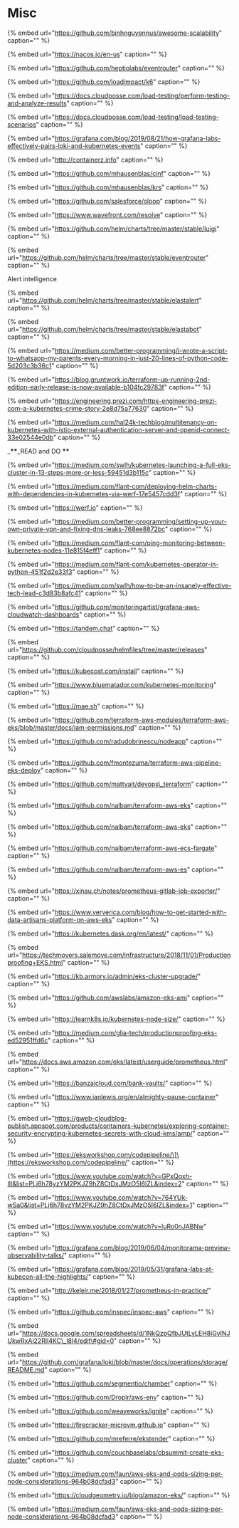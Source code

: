 # Misc

{% embed url="https://github.com/binhnguyennus/awesome-scalability" caption="" %}

{% embed url="https://nacos.io/en-us" caption="" %}

{% embed url="https://github.com/heptiolabs/eventrouter" caption="" %}

{% embed url="https://github.com/loadimpact/k6" caption="" %}

{% embed url="https://docs.cloudposse.com/load-testing/perform-testing-and-analyze-results" caption="" %}

{% embed url="https://docs.cloudposse.com/load-testing/load-testing-scenarios" caption="" %}

{% embed url="https://grafana.com/blog/2019/08/21/how-grafana-labs-effectively-pairs-loki-and-kubernetes-events" caption="" %}

{% embed url="http://containerz.info" caption="" %}

{% embed url="https://github.com/mhausenblas/cinf" caption="" %}

{% embed url="https://github.com/mhausenblas/krs" caption="" %}

{% embed url="https://github.com/salesforce/sloop" caption="" %}

{% embed url="https://www.wavefront.com/resolve" caption="" %}

{% embed url="https://github.com/helm/charts/tree/master/stable/luigi" caption="" %}

{% embed url="https://github.com/helm/charts/tree/master/stable/eventrouter" caption="" %}

Alert intelligence

{% embed url="https://github.com/helm/charts/tree/master/stable/elastalert" caption="" %}

{% embed url="https://github.com/helm/charts/tree/master/stable/elastabot" caption="" %}

{% embed url="https://medium.com/better-programming/i-wrote-a-script-to-whatsapp-my-parents-every-morning-in-just-20-lines-of-python-code-5d203c3b36c1" caption="" %}

{% embed url="https://blog.gruntwork.io/terraform-up-running-2nd-edition-early-release-is-now-available-b104fc29783f" caption="" %}

{% embed url="https://engineering.prezi.com/https-engineering-prezi-com-a-kubernetes-crime-story-2e8d75a77630" caption="" %}

{% embed url="https://medium.com/hal24k-techblog/multitenancy-on-kubernetes-with-istio-external-authentication-server-and-openid-connect-33e02544e0db" caption="" %}

\_**\*\***\_READ and DO **\*\***

{% embed url="https://medium.com/swlh/kubernetes-launching-a-full-eks-cluster-in-13-steps-more-or-less-59451d3b115c" caption="" %}

{% embed url="https://medium.com/flant-com/deploying-helm-charts-with-dependencies-in-kubernetes-via-werf-17e5457cdd3f" caption="" %}

{% embed url="https://werf.io" caption="" %}

{% embed url="https://medium.com/better-programming/setting-up-your-own-private-vpn-and-fixing-dns-leaks-768ee8872bc" caption="" %}

{% embed url="https://medium.com/flant-com/ping-monitoring-between-kubernetes-nodes-11e815f4eff1" caption="" %}

{% embed url="https://medium.com/flant-com/kubernetes-operator-in-python-451f2d2e33f3" caption="" %}

{% embed url="https://medium.com/swlh/how-to-be-an-insanely-effective-tech-lead-c3d83b8afc41" caption="" %}

{% embed url="https://github.com/monitoringartist/grafana-aws-cloudwatch-dashboards" caption="" %}

{% embed url="https://tandem.chat" caption="" %}

{% embed url="https://github.com/cloudposse/helmfiles/tree/master/releases" caption="" %}

{% embed url="https://kubecost.com/install" caption="" %}

{% embed url="https://www.bluematador.com/kubernetes-monitoring" caption="" %}

{% embed url="https://mae.sh" caption="" %}

{% embed url="https://github.com/terraform-aws-modules/terraform-aws-eks/blob/master/docs/iam-permissions.md" caption="" %}

{% embed url="https://github.com/radudobrinescu/nodeapp" caption="" %}

{% embed url="https://github.com/fmontezuma/terraform-aws-pipeline-eks-deploy" caption="" %}

{% embed url="https://github.com/mattyait/devops\_terraform" caption="" %}

{% embed url="https://github.com/nalbam/terraform-aws-eks" caption="" %}

{% embed url="https://github.com/nalbam/terraform-aws-eks" caption="" %}

{% embed url="https://github.com/nalbam/terraform-aws-ecs-fargate" caption="" %}

{% embed url="https://github.com/nalbam/terraform-aws-es" caption="" %}

{% embed url="https://xinau.ch/notes/prometheus-gitlab-job-exporter/" caption="" %}

{% embed url="https://www.ververica.com/blog/how-to-get-started-with-data-artisans-platform-on-aws-eks" caption="" %}

{% embed url="https://kubernetes.dask.org/en/latest/" caption="" %}

{% embed url="https://techmovers.salemove.com/infrastructure/2018/11/01/Productionproofing+EKS.html" caption="" %}

{% embed url="https://kb.armory.io/admin/eks-cluster-upgrade/" caption="" %}

{% embed url="https://github.com/awslabs/amazon-eks-ami" caption="" %}

{% embed url="https://learnk8s.io/kubernetes-node-size/" caption="" %}

{% embed url="https://medium.com/glia-tech/productionproofing-eks-ed52951ffd6c" caption="" %}

{% embed url="https://docs.aws.amazon.com/eks/latest/userguide/prometheus.html" caption="" %}

{% embed url="https://banzaicloud.com/bank-vaults/" caption="" %}

{% embed url="https://www.ianlewis.org/en/almighty-pause-container" caption="" %}

{% embed url="https://gweb-cloudblog-publish.appspot.com/products/containers-kubernetes/exploring-container-security-encrypting-kubernetes-secrets-with-cloud-kms/amp/" caption="" %}

{% embed url="https://eksworkshop.com/codepipeline/\]\(https://eksworkshop.com/codepipeline/" caption="" %}

{% embed url="https://www.youtube.com/watch?v=GPxQqxh-lII&list=PLj6h78yzYM2PKJZ9hZ8CtDxJMzO5I6lZL&index=2" caption="" %}

{% embed url="https://www.youtube.com/watch?v=764YUk-wSa0&list=PLj6h78yzYM2PKJZ9hZ8CtDxJMzO5I6lZL&index=1" caption="" %}

{% embed url="https://www.youtube.com/watch?v=luRo0nJABNw" caption="" %}

{% embed url="https://grafana.com/blog/2019/06/04/monitorama-preview-observability-talks/" caption="" %}

{% embed url="https://grafana.com/blog/2019/05/31/grafana-labs-at-kubecon-all-the-highlights/" caption="" %}

{% embed url="http://keleir.me/2018/01/27/prometheus-in-practice/" caption="" %}

{% embed url="https://github.com/inspec/inspec-aws" caption="" %}

{% embed url="https://docs.google.com/spreadsheets/d/1NkQzpQfbJUtLyLEH8iGylNJUkwRxAi22RlI4KC\_l8l4/edit\#gid=0" caption="" %}

{% embed url="https://github.com/grafana/loki/blob/master/docs/operations/storage/README.md" caption="" %}

{% embed url="https://github.com/segmentio/chamber" caption="" %}

{% embed url="https://github.com/Droplr/aws-env" caption="" %}

{% embed url="https://github.com/weaveworks/ignite" caption="" %}

{% embed url="https://firecracker-microvm.github.io" caption="" %}

{% embed url="https://github.com/mreferre/ekstender" caption="" %}

{% embed url="https://github.com/couchbaselabs/cbsummit-create-eks-cluster" caption="" %}

{% embed url="https://medium.com/faun/aws-eks-and-pods-sizing-per-node-considerations-964b08dcfad3" caption="" %}

{% embed url="https://cloudgeometry.io/blog/amazon-eks/" caption="" %}

{% embed url="https://medium.com/faun/aws-eks-and-pods-sizing-per-node-considerations-964b08dcfad3" caption="" %}

